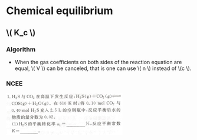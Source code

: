 # Chemical equilibrium

## \\( K_c \\)

### Algorithm

+ When the gas coefficients on both sides of the reaction equation are equal, \\( V \\) can be canceled, that is one can use \\( n \\) instead of \\(c \\).

### NCEE

![1](Chemical-equilibrium/NCEE-1.png)
